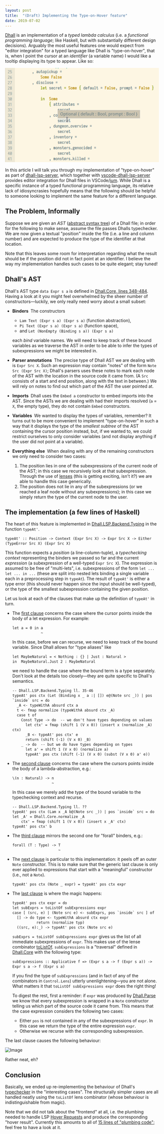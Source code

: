 ```yaml
---
layout: post
title:  "(Draft) Implementing the Type-on-Hover feature"
date: 2019-07-02
---
```


[Dhall](https://dhall-lang.org/) is an implementation of a _typed lambda calculus_ (i.e. a _functional programming language_; like Haskell, but with substantially different design decisions). Arguably the most useful features one would expect from "editor integration" for a typed language like Dhall is "type-on-hover", that is, when I point the cursor at an _identifier_ (a variable name) I would like a tooltip displaying its type to appear. Like so:

![Image](/images/hover-type-intro.png)

In this article I will talk you through my implementation of "type-on-hover" as part of [dhall-lsp-server](https://github.com/dhall-lang/dhall-haskell/tree/master/dhall-lsp-server), which together with [vscode-dhall-lsp-server](https://github.com/PanAeon/vscode-dhall-lsp-server) provides editor integration for Dhall files in VSCode/[ium](https://vscodium.com/). While Dhall is a specific instance of a typed functional programming language, its relative lack of idiosyncrasies hopefully means that the following should be helpful to someone looking to implement the same feature for a different language.

## The Problem, Informally
Suppose we are given an _AST_ ([abstract syntax tree](https://en.wikipedia.org/wiki/Abstract_syntax_tree)) of a Dhall file; in order for the following to make sense, assume the file passes Dhalls typechecker. We are now given a textual "position" inside the file (i.e. a line and column number) and are expected to produce the type of the identifier at that location.

Note that this leaves some room for interpretation regarding what the result should be if the position did not in fact point at an identifier. I believe the way my implementation handles such cases to be quite elegant; stay tuned!

## Dhall's AST
Dhall's AST type `data Expr s a` is defined in [Dhall.Core, lines 348-484](https://github.com/dhall-lang/dhall-haskell/blob/3a120d277f62fe83f8d9b35f14e3c93b9a6076cf/dhall/src/Dhall/Core.hs#L348-L484). Having a look at it you might feel overwhelmed by the sheer number of constructors&mdash;luckily, we only really need worry about a small subset:

- __Binders&nbsp;__ The constructors
  - `Lam Text (Expr s a) (Expr s a)` (function abstraction),
  - `Pi Text (Expr s a) (Expr s a)` (function space),
  - and `Let (NonEmpty (Binding s a)) (Expr s a)`

  each _bind_ variable names. We will need to keep track of these bound variables as we traverse the AST in order to be able to infer the types of subexpressions we might be interested in.

- __Parser annotations&nbsp;__ The precise type of Dhall AST we are dealing with is `Expr Src X`. Such an expression may contain "notes" of the form `Note Src (Expr Src X)`; Dhall's parsers uses these notes to mark each node of the AST with the location in the source code it came from. (A `Src` consists of a start and end position, along with the text in between.) We will rely on notes to find out which part of the AST the user pointed at.

- __Imports&nbsp;__ Dhall uses the `Embed a` constructor to embed imports into the AST. Since the ASTs we are dealing with had their imports resolved (`a` = `X`, the empty type), they do not contain `Embed` constructors.

- __Variables&nbsp;__ We wanted to display the types of variables, remember? It turns out to be more convenient to implement "type-on-hover" in such a way that it displays the type of the _smallest subtree_ of the AST containing the cursor position instead, but, if we wanted to, we could restrict ourselves to only consider variables (and not display anything if the user did not point at a variable).

- __Everything else&nbsp;__ When dealing with any of the remaining constructors we only need to consider two cases:
  1. The position lies in one of the subexpressions of the current node of the AST; in this case we recursively look at that subexpression. Through the use of [lenses]() (this is getting exciting, isn't it?) we are able to handle this case generically.
  2. The position does not lie in any of the subexpressions (or we reached a leaf node without any subexpressions); in this case we simply return the type of the current node to the user.

## The implementation (a few lines of Haskell)
The heart of this feature is implemented in [Dhall.LSP.Backend.Typing](https://github.com/dhall-lang/dhall-haskell/blob/8995efe69233d36fccea4f14df28a2b073e9390b/dhall-lsp-server/src/Dhall/LSP/Backend/Typing.hs#L32-L65) in the function `typeAt'`.
```
typeAt' :: Position -> Context (Expr Src X) -> Expr Src X -> Either (TypeError Src X) (Expr Src X)
````
This function expects a _position_ (a line-column-tuple), a _typechecking context_ representing the binders we passed so far and the current _expression_ (a subexpression of a well-typed `Expr Src X`). The expression is assumed to be free of "multi-lets", i.e. subexpressions of the form `let ... let ... in ...` (these are split into nested lets binding a single variable each in a preprocessing step in `typeAt`). The result of `typeAt'` is either a type error (this should never happen since the input should be well-typed), or the type of the smallest subexpression containing the given position.

Let us look at each of the clauses that make up the definition of `typeAt'` in turn.

- The [first clause](https://github.com/dhall-lang/dhall-haskell/blob/8995efe69233d36fccea4f14df28a2b073e9390b/dhall-lsp-server/src/Dhall/LSP/Backend/Typing.hs#L34-L44) concerns the case where the cursor points inside the body of a let expression. For example:
  ```
  let a = 0 in a
               ~
  ```
  In this case, before we can recurse, we need to keep track of the bound variable. Since Dhall allows for "type aliases" like
  ```
  let MaybeNatural = < Nothing : {} | Just : Natural >
  in  MaybeNatural.Just 2 : MaybeNatural
  ```
  we need to handle the case where the bound term is a type separately. Don't look at the details too closely&mdash;they are quite specific to Dhall's semantics.
  ```
  -- Dhall.LSP.Backend.Typing ll. 35-46
  typeAt' pos ctx (Let (Binding x _ a :| []) e@(Note src _)) | pos `inside` src = do
    _A <- typeWithA absurd ctx a
    t <- fmap normalize (typeWithA absurd ctx _A)
    case t of
      Const Type -> do  -- we don't have types depending on values
        let ctx' = fmap (shift 1 (V x 0)) (insert x (normalize _A) ctx)
        _B <- typeAt' pos ctx' e
        return (shift (-1) (V x 0) _B)
      _ -> do  -- but we do have types depending on types
        let a' = shift 1 (V x 0) (normalize a)
        typeAt' pos ctx (shift (-1) (V x 0) (subst (V x 0) a' e))
  ```

- The [second clause](https://github.com/dhall-lang/dhall-haskell/blob/8995efe69233d36fccea4f14df28a2b073e9390b/dhall-lsp-server/src/Dhall/LSP/Backend/Typing.hs#L46-L49) concerns the case where the cursors points inside the body of a lambda-abstraction, e.g.:
  ```
  \(n : Natural) -> n
                    ~
  ```
  In this case we merely add the type of the bound variable to the typechecking context and recurse.
  ```
  -- Dhall.LSP.Backend.Typing ll. ??
  typeAt' pos ctx (Lam x _A b@(Note src _)) | pos `inside` src = do
  let _A' = Dhall.Core.normalize _A
      ctx' = fmap (shift 1 (V x 0)) (insert x _A' ctx)
  typeAt' pos ctx' b
  ```

- The [third clause](https://github.com/dhall-lang/dhall-haskell/blob/8995efe69233d36fccea4f14df28a2b073e9390b/dhall-lsp-server/src/Dhall/LSP/Backend/Typing.hs#L51-L54) mirrors the second one for "forall" binders, e.g.:
  ```
  forall (T : Type) -> T
                       ~
  ```

- The [next clause](https://github.com/dhall-lang/dhall-haskell/blob/8995efe69233d36fccea4f14df28a2b073e9390b/dhall-lsp-server/src/Dhall/LSP/Backend/Typing.hs#L57) is particular to this implementation: it peels off an outer `Note` constructor. This is to make sure that the generic last clause is only ever applied to expressions that start with a "meaningful" constructor (i.e., not a `Note`).
  ```
  typeAt' pos ctx (Note _ expr) = typeAt' pos ctx expr
  ```

- The [last clause](https://github.com/dhall-lang/dhall-haskell/blob/8995efe69233d36fccea4f14df28a2b073e9390b/dhall-lsp-server/src/Dhall/LSP/Backend/Typing.hs#L60-L65) is where the magic happens:
  ```
  typeAt' pos ctx expr = do
  let subExprs = toListOf subExpressions expr
  case [ (src, e) | (Note src e) <- subExprs, pos `inside` src ] of
    [] -> do type <- typeWithA absurd ctx expr
             return (normalize typ)
    ((src, e):_) -> typeAt' pos ctx (Note src e)
  ```
  `subExprs = toListOf subExpressions expr` gives us the list of all immediate subexpressions of `expr`. This makes use of the lense combinator [toListOf](http://hackage.haskell.org/package/lens-4.17.1/docs/Control-Lens-Combinators.html#v:toListOf). `subExpressions` is a "traversal" defined in [Dhall.Core]() with the following type:
  ```
  subExpressions :: Applicative f => (Expr s a -> f (Expr s a)) -> Expr s a -> f (Expr s a)
  ```
  If you find the type of `subExpressions` (and in fact of any of the combinators in `Control.Lens`) utterly unenlightening&mdash;you are not alone. What matters it that `toListOf subExpressions expr` does the right thing!

  To digest the rest, first a reminder: if `expr` was produced by [Dhall.Parse]() we know that every subexpression is wrapped in a `Note` constructor telling us which part of the source code it came from. This means that the case expression considers the following two cases:
  - Either `pos` is not contained in any of the subexpressions of `expr`. In this case we return the type of the entire expression `expr`.
  - Otherwise we recurse with the corresponding subexpression.

The last clause causes the following behaviour:

![Image](/images/type-hover-lambda.png)

Rather neat, eh?

## Conclusion
Basically, we ended up re-implementing the behaviour of Dhall's [typechecker](https://github.com/dhall-lang/dhall-haskell/blob/8995efe69233d36fccea4f14df28a2b073e9390b/dhall/src/Dhall/TypeCheck.hs#L100-L846) in the "interesting cases". The structurally simpler cases are all handled neatly using the `toListOf` lens combinator (whose behaviour is indistinguishable from magic).

Note that we did not talk about the "frontend" at all, i.e. the plumbing needed to handle LSP [Hover Requests](https://microsoft.github.io/language-server-protocol/specification#textDocument_hover) and produce the corresponding "hover result". Currently this amounts to all of [15 lines of "plumbing code";](https://github.com/dhall-lang/dhall-haskell/blob/3a120d277f62fe83f8d9b35f14e3c93b9a6076cf/dhall-lsp-server/src/Dhall/LSP/Handlers.hs#L160-L175) feel free to have a look at it.
